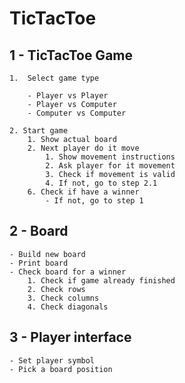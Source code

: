 # TicTacToe

## 1 - TicTacToe Game

    1.  Select game type

        - Player vs Player
        - Player vs Computer
        - Computer vs Computer

    2. Start game
        1. Show actual board
        2. Next player do it move
            1. Show movement instructions
            2. Ask player for it movement
            3. Check if movement is valid
            4. If not, go to step 2.1
        6. Check if have a winner
            - If not, go to step 1

## 2 - Board

    - Build new board
    - Print board
    - Check board for a winner
        1. Check if game already finished
        2. Check rows
        3. Check columns
        4. Check diagonals

## 3 - Player interface

    - Set player symbol
    - Pick a board position
